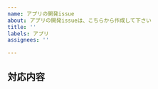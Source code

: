 ```yaml
---
name: アプリの開発issue
about: アプリの開発issueは、こちらから作成して下さい
title: ''
labels: アプリ
assignees: ''

---
```


## 対応内容

